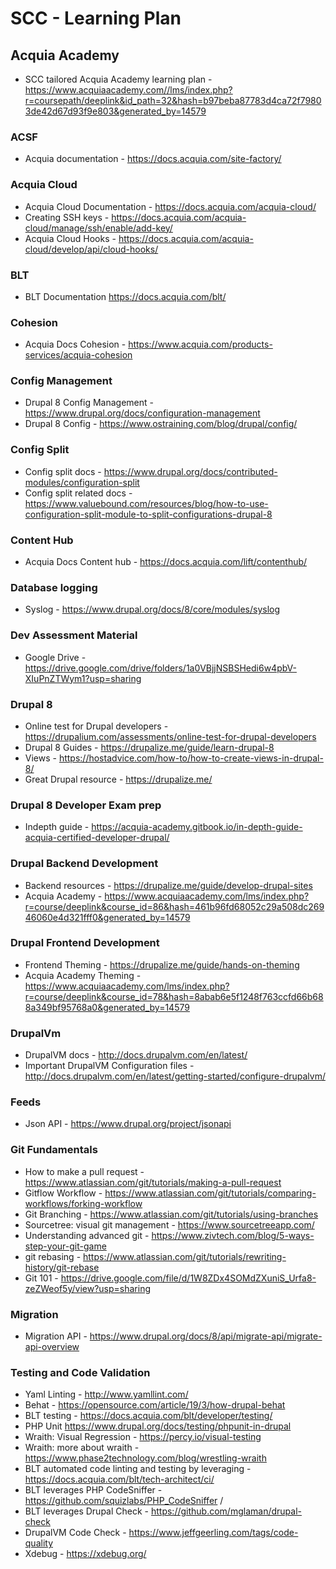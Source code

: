 # SCC - Learning Plan 

## Acquia Academy
* SCC tailored Acquia Academy learning plan - https://www.acquiaacademy.com//lms/index.php?r=coursepath/deeplink&id_path=32&hash=b97beba87783d4ca72f79803de42d67d93f9e803&generated_by=14579

### ACSF 
* Acquia documentation - https://docs.acquia.com/site-factory/

### Acquia Cloud		
* Acquia Cloud Documentation - https://docs.acquia.com/acquia-cloud/
* Creating SSH keys - https://docs.acquia.com/acquia-cloud/manage/ssh/enable/add-key/
* Acquia Cloud Hooks - https://docs.acquia.com/acquia-cloud/develop/api/cloud-hooks/

### BLT 		
* BLT Documentation	https://docs.acquia.com/blt/

### Cohesion 
* Acquia Docs Cohesion - https://www.acquia.com/products-services/acquia-cohesion

### Config Management 
* Drupal 8 Config Management - https://www.drupal.org/docs/configuration-management
* Drupal 8 Config - https://www.ostraining.com/blog/drupal/config/

### Config Split 
* Config split docs - https://www.drupal.org/docs/contributed-modules/configuration-split
* Config split related docs - https://www.valuebound.com/resources/blog/how-to-use-configuration-split-module-to-split-configurations-drupal-8

### Content Hub 
* Acquia Docs Content hub - https://docs.acquia.com/lift/contenthub/

### Database logging 
* Syslog - https://www.drupal.org/docs/8/core/modules/syslog

### Dev Assessment Material 
* Google Drive - https://drive.google.com/drive/folders/1a0VBjjNSBSHedi6w4pbV-XIuPnZTWym1?usp=sharing

### Drupal 8 
* Online test for Drupal developers - https://drupalium.com/assessments/online-test-for-drupal-developers
* Drupal 8 Guides - https://drupalize.me/guide/learn-drupal-8
* Views - https://hostadvice.com/how-to/how-to-create-views-in-drupal-8/
* Great Drupal resource - https://drupalize.me/

### Drupal 8 Developer Exam prep
* Indepth guide - https://acquia-academy.gitbook.io/in-depth-guide-acquia-certified-developer-drupal/

### Drupal Backend Development
* Backend resources - https://drupalize.me/guide/develop-drupal-sites
* Acquia Academy - https://www.acquiaacademy.com/lms/index.php?r=course/deeplink&course_id=86&hash=461b96fd68052c29a508dc26946060e4d321fff0&generated_by=14579

### Drupal Frontend Development 
* Frontend Theming - https://drupalize.me/guide/hands-on-theming
* Acquia Academy Theming - https://www.acquiaacademy.com/lms/index.php?r=course/deeplink&course_id=78&hash=8abab6e5f1248f763ccfd66b688a349bf95768a0&generated_by=14579

### DrupalVm		
* DrupalVM docs - http://docs.drupalvm.com/en/latest/
* Important DrupalVM Configuration files - http://docs.drupalvm.com/en/latest/getting-started/configure-drupalvm/
	
### Feeds 
* Json API - https://www.drupal.org/project/jsonapi

### Git Fundamentals 		
* How to make a pull request - https://www.atlassian.com/git/tutorials/making-a-pull-request
* Gitflow Workflow - https://www.atlassian.com/git/tutorials/comparing-workflows/forking-workflow
* Git Branching - https://www.atlassian.com/git/tutorials/using-branches
* Sourcetree: visual git management - https://www.sourcetreeapp.com/
* Understanding advanced git - https://www.zivtech.com/blog/5-ways-step-your-git-game
* git rebasing - https://www.atlassian.com/git/tutorials/rewriting-history/git-rebase
* Git 101 - https://drive.google.com/file/d/1W8ZDx4SOMdZXuniS_Urfa8-zeZWeof5y/view?usp=sharing

### Migration 
* Migration API - https://www.drupal.org/docs/8/api/migrate-api/migrate-api-overview

### Testing and Code Validation 
* Yaml Linting - http://www.yamllint.com/
* Behat - https://opensource.com/article/19/3/how-drupal-behat
* BLT testing - https://docs.acquia.com/blt/developer/testing/
* PHP Unit https://www.drupal.org/docs/testing/phpunit-in-drupal
* Wraith: Visual Regression - https://percy.io/visual-testing
* Wraith: more about wraith - https://www.phase2technology.com/blog/wrestling-wraith
* BLT automated code linting and testing by leveraging - https://docs.acquia.com/blt/tech-architect/ci/
* BLT leverages PHP CodeSniffer - https://github.com/squizlabs/PHP_CodeSniffer /
* BLT leverages Drupal Check - https://github.com/mglaman/drupal-check 
* DrupalVM Code Check - https://www.jeffgeerling.com/tags/code-quality
* Xdebug - https://xdebug.org/

